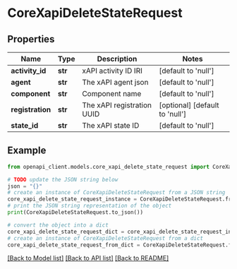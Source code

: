 # CoreXapiDeleteStateRequest


## Properties

Name | Type | Description | Notes
------------ | ------------- | ------------- | -------------
**activity_id** | **str** | xAPI activity ID IRI | [default to 'null']
**agent** | **str** | The xAPI agent json | [default to 'null']
**component** | **str** | Component name | [default to 'null']
**registration** | **str** | The xAPI registration UUID | [optional] [default to 'null']
**state_id** | **str** | The xAPI state ID | [default to 'null']

## Example

```python
from openapi_client.models.core_xapi_delete_state_request import CoreXapiDeleteStateRequest

# TODO update the JSON string below
json = "{}"
# create an instance of CoreXapiDeleteStateRequest from a JSON string
core_xapi_delete_state_request_instance = CoreXapiDeleteStateRequest.from_json(json)
# print the JSON string representation of the object
print(CoreXapiDeleteStateRequest.to_json())

# convert the object into a dict
core_xapi_delete_state_request_dict = core_xapi_delete_state_request_instance.to_dict()
# create an instance of CoreXapiDeleteStateRequest from a dict
core_xapi_delete_state_request_from_dict = CoreXapiDeleteStateRequest.from_dict(core_xapi_delete_state_request_dict)
```
[[Back to Model list]](../README.md#documentation-for-models) [[Back to API list]](../README.md#documentation-for-api-endpoints) [[Back to README]](../README.md)


